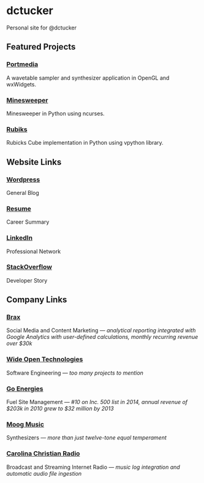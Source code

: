 # dctucker
Personal site for @dctucker

## Featured Projects

### [Portmedia](https://github.com/dctucker/Portmedia)

A wavetable sampler and synthesizer application in OpenGL and wxWidgets.

### [Minesweeper](https://github.com/dctucker/minesweeper)

Minesweeper in Python using ncurses.

### [Rubiks](https://github.com/dctucker/rubicks)

Rubicks Cube implementation in Python using vpython library.


## Website Links

### [Wordpress](//dctucker.wordpress.com)

General Blog

### [Resume](http://dctucker.com/resume.pdf)

Career Summary

### [LinkedIn](//www.linkedin.com/in/dcaseytucker)

Professional Network

### [StackOverflow](//stackoverflow.com/story/dctucker)

Developer Story


## Company Links

### [Brax](http://brax.io)

Social Media and Content Marketing *— analytical reporting integrated with Google Analytics with user-defined calculations, monthly recurring revenue over $30k*

### [Wide Open Technologies](http://www.wideopentech.com)

Software Engineering *— too many projects to mention*

### [Go Energies](http://goenergies.com)

Fuel Site Management *— #10 on Inc. 500 list in 2014, annual revenue of $203k in 2010 grew to $32 million by 2013*

### [Moog Music](http://www.moogmusic.com)

Synthesizers *— more than just twelve-tone equal temperament*

### [Carolina Christian Radio](http://www.carolinachristianradio.com)

Broadcast and Streaming Internet Radio *— music log integration and automatic audio file ingestion*
